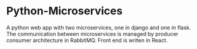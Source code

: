 # Python-Microservices
A python web app with two microservices, one in django and one in flask. The communication between microservices is managed by producer consumer architecture in RabbitMQ. Front end is writen in React.
